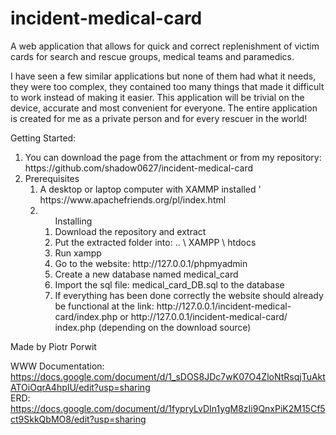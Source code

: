 # incident-medical-card
A web application that allows for quick and correct replenishment of victim cards for search and rescue groups, medical teams and paramedics.


I have seen a few similar applications but none of them had what it needs, they were too complex, they contained too many things that made it difficult to work instead of making it easier. This application will be trivial on the device, accurate and most convenient for everyone. The entire application is created for me as a private person and for every rescuer in the world!


Getting Started:
<ol>
<li>You can download the page from the attachment or from my repository: https://github.com/shadow0627/incident-medical-card</li>
<li>Prerequisites<ol></li>
<li>A desktop or laptop computer with XAMMP installed ' https://www.apachefriends.org/pl/index.html</li>
<li><ol>Installing</li>
<li>Download the repository and extract</li>
<li>Put the extracted folder into: .. \ XAMPP \ htdocs</li>
<li>Run xampp</li>
<li>Go to the website: http://127.0.0.1/phpmyadmin</li>
<li>Create a new database named medical_card</li>
<li>Import the sql file: medical_card_DB.sql to the database</li>
<li>If everything has been done correctly the website should already be functional at the link: http://127.0.0.1/incident-medical-card/index.php or http://127.0.0.1/incident-medical-card/</li>index.php (depending on the download source)</li>
</ol>
</ol>
</ol>

Made by Piotr Porwit


WWW Documentation: https://docs.google.com/document/d/1_sDOS8JDc7wK07O4ZloNtRsqjTuAktATOiOqrA4hpIU/edit?usp=sharing <br>
ERD: https://docs.google.com/document/d/1fypryLvDIn1ygM8zIi9QnxPiK2M15Cf5ct9SkkQbMO8/edit?usp=sharing
